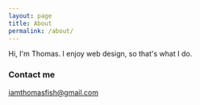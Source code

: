 ```yaml
---
layout: page
title: About
permalink: /about/
---
```


Hi, I'm Thomas. I enjoy web design, so that's what I do.

### Contact me

[iamthomasfish@gmail.com](mailto:iamthomasfish@gmail.com)
